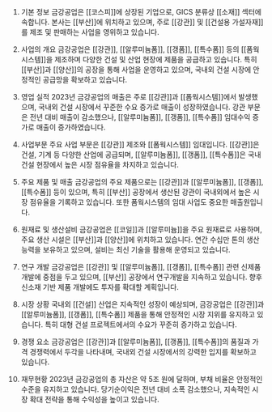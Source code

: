 1. 기본 정보
금강공업은 [[코스피]]에 상장된 기업으로, GICS 분류상 [[소재]] 섹터에 속합니다. 본사는 [[부산]]에 위치하고 있으며, 주로 [[강관]] 및 [[건설용 가설자재]]를 제조 및 판매하는 사업을 영위하고 있습니다.

2. 사업의 개요
금강공업은 [[강관]], [[알루미늄폼]], [[갱폼]], [[특수폼]] 등의 [[폼웍시스템]]을 제조하며 다양한 건설 및 산업 현장에 제품을 공급하고 있습니다. 특히 [[부산]]과 [[양산]]의 공장을 통해 사업을 운영하고 있으며, 국내외 건설 시장에 안정적인 공급망을 확보하고 있습니다.

3. 영업 실적
2023년 금강공업의 매출은 주로 [[강관]]과 [[폼웍시스템]]에서 발생했으며, 국내외 건설 시장에서 꾸준한 수요 증가로 매출이 성장하였습니다. 강관 부문은 전년 대비 매출이 감소했으나, [[알루미늄폼]], [[갱폼]], [[특수폼]] 임대수익 증가로 매출이 증가하였습니다.

4. 사업부문
주요 사업 부문은 [[강관]] 제조와 [[폼웍시스템]] 임대입니다. [[강관]]은 건설, 기계 등 다양한 산업에 공급되며, [[알루미늄폼]], [[갱폼]], [[특수폼]]은 국내 건설 현장에서 높은 시장 점유율을 차지하고 있습니다.

5. 주요 제품 및 매출
금강공업의 주요 제품으로는 [[강관]]과 [[알루미늄폼]], [[갱폼]], [[특수폼]] 등이 있으며, 특히 [[부산]] 공장에서 생산된 강관이 국내외에서 높은 시장 점유율을 기록하고 있습니다. 또한 폼웍시스템의 임대 사업도 중요한 매출원입니다.

6. 원재료 및 생산설비
금강공업은 [[코일]]과 [[알루미늄]]을 주요 원재료로 사용하며, 주요 생산 시설은 [[부산]]과 [[양산]]에 위치하고 있습니다. 연간 수십만 톤의 생산 능력을 보유하고 있으며, 설비는 최신 기술을 활용해 운영되고 있습니다.

7. 연구 개발
금강공업은 [[강관]] 및 [[알루미늄폼]], [[갱폼]], [[특수폼]] 관련 신제품 개발에 중점을 두고 있으며, [[부산]] 공장에서 연구개발을 지속하고 있습니다. 향후 신소재 기반 제품 개발에도 투자를 확대할 계획입니다.

8. 시장 상황
국내외 [[건설]] 산업은 지속적인 성장이 예상되며, 금강공업은 [[강관]]과 [[알루미늄폼]], [[갱폼]], [[특수폼]] 제품을 통해 안정적인 시장 지위를 유지하고 있습니다. 특히 대형 건설 프로젝트에서의 수요가 꾸준히 증가하고 있습니다.

9. 경쟁 요소
금강공업은 [[강관]]과 [[알루미늄폼]], [[갱폼]], [[특수폼]]의 품질과 가격 경쟁력에서 두각을 나타내며, 국내외 건설 시장에서의 강력한 입지를 확보하고 있습니다.

10. 재무현황
2023년 금강공업의 총 자산은 약 5조 원에 달하며, 부채 비율은 안정적인 수준을 유지하고 있습니다. 당기순이익은 전년 대비 소폭 감소했으나, 지속적인 시장 확대 전략을 통해 수익성을 높이고 있습니다.

